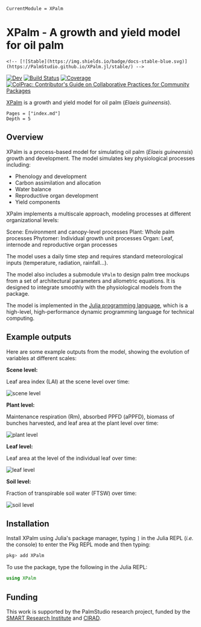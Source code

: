 ```@meta
CurrentModule = XPalm
```

# XPalm - A growth and yield model for oil palm

```@raw html
<!-- [![Stable](https://img.shields.io/badge/docs-stable-blue.svg)](https://PalmStudio.github.io/XPalm.jl/stable/) -->
```

[![Dev](https://img.shields.io/badge/docs-dev-blue.svg)](https://PalmStudio.github.io/XPalm.jl/dev/)
[![Build Status](https://github.com/PalmStudio/XPalm.jl/actions/workflows/CI.yml/badge.svg?branch=main)](https://github.com/PalmStudio/XPalm.jl/actions/workflows/CI.yml?query=branch%3Amain)
[![Coverage](https://codecov.io/gh/PalmStudio/XPalm.jl/branch/main/graph/badge.svg)](https://codecov.io/gh/PalmStudio/XPalm.jl)
[![ColPrac: Contributor's Guide on Collaborative Practices for Community Packages](https://img.shields.io/badge/ColPrac-Contributor's%20Guide-blueviolet)](https://github.com/SciML/ColPrac)

[XPalm](https://github.com/PalmStudio/XPalm.jl) is a growth and yield model for oil palm (*Elaeis guineensis*).

```@contents
Pages = ["index.md"]
Depth = 5
```

## Overview

XPalm is a process-based model for simulating oil palm (*Elaeis guineensis*) growth and development. The model simulates key physiological processes including:

- Phenology and development
- Carbon assimilation and allocation
- Water balance
- Reproductive organ development
- Yield components

XPalm implements a multiscale approach, modeling processes at different organizational levels:

Scene: Environment and canopy-level processes
Plant: Whole palm processes
Phytomer: Individual growth unit processes
Organ: Leaf, internode and reproductive organ processes

The model uses a daily time step and requires standard meteorological inputs (temperature, radiation, rainfall...).

The model also includes a submodule `VPalm` to design palm tree mockups from a set of architectural parameters and allometric equations. It is designed to integrate smoothly with the physiological models from the package.

The model is implemented in the [Julia programming language](https://julialang.org/), which is a high-level, high-performance dynamic programming language for technical computing.

## Example outputs

Here are some example outputs from the model, showing the evolution of variables at different scales:

**Scene level:**

Leaf area index (LAI) at the scene level over time:

![scene level](assets/simulation_results_Scene.png)

**Plant level:**

Maintenance respiration (Rm), absorbed PPFD (aPPFD), biomass of bunches harvested, and leaf area at the plant level over time:

![plant level](assets/simulation_results_Plant.png)

**Leaf level:**

Leaf area at the level of the individual leaf over time:

![leaf level](assets/simulation_results_Leaf.png)

**Soil level:**

Fraction of transpirable soil water (FTSW) over time:

![soil level](assets/simulation_results_Soil.png)

## Installation

Install XPalm using Julia's package manager, typing `]` in the Julia REPL (*i.e.* the console) to enter the Pkg REPL mode and then typing:

```julia
pkg> add XPalm
```

To use the package, type the following in the Julia REPL:

```julia
using XPalm
```

## Funding

This work is supported by the PalmStudio research project, funded by the [SMART Research Institute](https://smartri.id/) and [CIRAD](https://www.cirad.fr/en).
